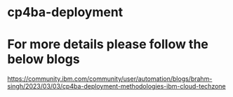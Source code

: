 # cp4ba-deployment

# For more details please follow the below blogs
https://community.ibm.com/community/user/automation/blogs/brahm-singh/2023/03/03/cp4ba-deployment-methodologies-ibm-cloud-techzone
